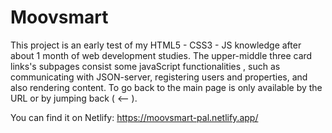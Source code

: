 # Moovsmart
This project is an early test of my HTML5 - CSS3 - JS knowledge after about 1 month of web development studies. The upper-middle three card links's subpages consist some javaScript functionalities , such as communicating with JSON-server, registering users and properties, and also rendering content. To go back to the main page is only available by the URL or by jumping back ( <-- ).

You can find it on Netlify: https://moovsmart-pal.netlify.app/
